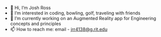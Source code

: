 - 👋 Hi, I’m Josh Ross
- 👀 I’m interested in coding, bowling, golf, traveling with friends
- 🌱 I’m currently working on an Augmented Reality app for Engineering concepts and principles  
- 📫 How to reach me: email - jrr4138@g.rit.edu

<!---
jrr4138/jrr4138 is a ✨ special ✨ repository because its `README.md` (this file) appears on your GitHub profile.
You can click the Preview link to take a look at your changes.
--->
